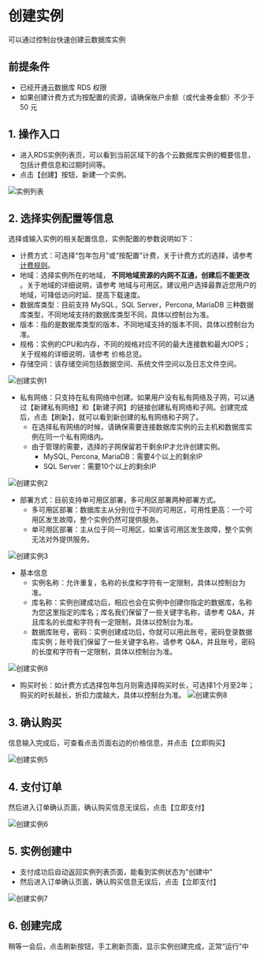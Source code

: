 # 创建实例
可以通过控制台快速创建云数据库实例

## 前提条件
- 已经开通云数据库 RDS 权限
- 如果创建计费方式为按配置的资源，请确保账户余额（或代金券金额）不少于 50 元

## 1. 操作入口
- 进入RDS实例列表页，可以看到当前区域下的各个云数据库实例的概要信息，包括计费信息和过期时间等。
- 点击【创建】按钮，新建一个实例。

![实例列表](../../../../../image/RDS/Instance-List.png)
   
## 2. 选择实例配置等信息
选择或输入实例的相关配置信息，实例配置的参数说明如下：

- 计费方式：可选择“包年包月”或“按配置”计费，关于计费方式的选择，请参考[计费规则](../../Billing-Rules.md)。
- 地域：选择实例所在的地域， **不同地域资源的内网不互通，创建后不能更改** 。关于地域的详细说明，请参考 地域与可用区。建议用户选择最靠近您用户的地域，可降低访问时延、提高下载速度。
- 数据库类型：目前支持 MySQL，SQL Server，Percona, MariaDB 三种数据库类型，不同地域支持的数据库类型不同，具体以控制台为准。
- 版本：指的是数据库类型的版本，不同地域支持的版本不同，具体以控制台为准。
- 规格：实例的CPU和内存，不同的规格对应不同的最大连接数和最大IOPS；关于规格的详细说明，请参考 价格总览。
- 存储空间：该存储空间包括数据空间、系统文件空间以及日志文件空间。

![创建实例1](../../../../../image/RDS/Create-Instance-1.png)

- 私有网络：只支持在私有网络中创建。如果用户没有私有网络及子网，可以通过【新建私有网络】和【新建子网】的链接创建私有网络和子网。创建完成后，点击【刷新】，就可以看到新创建的私有网络和子网了。
   - 在选择私有网络的时候，请确保需要连接数据库实例的云主机和数据库实例在同一个私有网络内。
   - 由于管理的需要，选择的子网保留若干剩余IP才允许创建实例。
      - MySQL, Percona, MariaDB：需要4个以上的剩余IP
      - SQL Server：需要10个以上的剩余IP
      
![创建实例2](../../../../../image/RDS/Create-Instance-2.png)
 
- 部署方式：目前支持单可用区部署，多可用区部署两种部署方式。
   - 多可用区部署：数据库主从分别位于不同的可用区，可用性更高：一个可用区发生故障，整个实例仍然可提供服务。
   - 单可用区部署：主从位于同一可用区，如果该可用区发生故障，整个实例无法对外提供服务。
   
![创建实例3](../../../../../image/RDS/Create-Instance-3.png)  

- 基本信息
   - 实例名称：允许重复，名称的长度和字符有一定限制，具体以控制台为准。
   - 库名称：实例创建成功后，相应也会在实例中创建你指定的数据库，名称为您这里指定的库名；库名我们保留了一些关键字名称，请参考 Q&A，并且库名的长度和字符有一定限制，具体以控制台为准。
   - 数据库账号，密码：实例创建成功后，你就可以用此账号，密码登录数据库实例；账号我们保留了一些关键字名称，请参考 Q&A，并且账号，密码的长度和字符有一定限制，具体以控制台为准。

![创建实例8](../../../../../image/RDS/Create-Instance-8.png)

- 购买时长：如计费方式选择包年包月则需选择购买时长，可选择1个月至2年；购买的时长越长，折扣力度越大，具体以控制台为准。
![创建实例8](../../../../../image/RDS/Create-Instance-4.png)

## 3. 确认购买
信息输入完成后，可查看点击页面右边的价格信息，并点击【立即购买】

![创建实例5](../../../../../image/RDS/Create-Instance-5.png)

## 4. 支付订单
然后进入订单确认页面，确认购买信息无误后，点击【立即支付】

![创建实例6](../../../../../image/RDS/Create-Instance-6.png)

## 5. 实例创建中
- 支付成功后自动返回实例列表页面，能看到实例状态为"创建中"
- 然后进入订单确认页面，确认购买信息无误后，点击【立即支付】

![创建实例7](../../../../../image/RDS/Create-Instance-7.png)

## 6. 创建完成
稍等一会后，点击刷新按钮，手工刷新页面，显示实例创建完成，正常“运行”中

